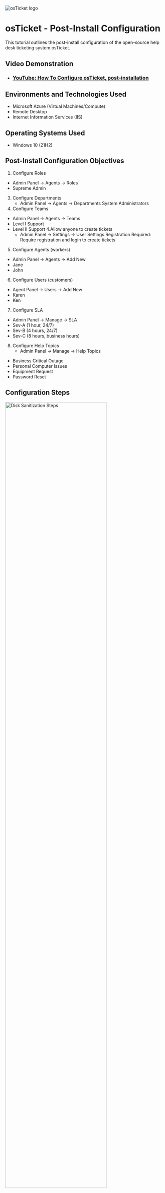 # <p align="center">
<img src="https://i.imgur.com/Clzj7Xs.png" alt="osTicket logo"/>
</p>

<h1>osTicket - Post-Install Configuration</h1>
This tutorial outlines the post-install configuration of the open-source help desk ticketing system osTicket.<br />


<h2>Video Demonstration</h2>

- ### [YouTube: How To Configure osTicket, post-installation](https://www.youtube.com)

<h2>Environments and Technologies Used</h2>

- Microsoft Azure (Virtual Machines/Compute)
- Remote Desktop
- Internet Information Services (IIS)

<h2>Operating Systems Used </h2>

- Windows 10</b> (21H2)

<h2>Post-Install Configuration Objectives</h2>

1. Configure Roles
  - Admin Panel -> Agents -> Roles
  - Supreme Admin
3. Configure Departments
   - Admin Panel -> Agents -> Departments
System Administrators
4. Configure Teams
  - Admin Panel -> Agents -> Teams
- Level I Support
- Level II Support
4.Allow anyone to create tickets
  - Admin Panel -> Settings -> User Settings
Registration Required: Require registration and login to create tickets 
5. Configure Agents (workers)
  - Admin Panel -> Agents -> Add New
  - Jane
  - John
6. Configure Users (customers)
  - Agent Panel -> Users -> Add New
  - Karen
  - Ken
7. Configure SLA
 - Admin Panel -> Manage -> SLA
 - Sev-A (1 hour, 24/7)
 - Sev-B (4 hours, 24/7)
 - Sev-C (8 hours, business hours)

8. Configure Help Topics
   - Admin Panel -> Manage -> Help Topics
 - Business Critical Outage
 - Personal Computer Issues
 - Equipment Request
 - Password Reset


<h2>Configuration Steps</h2>

<p>
<img src="https://i.imgur.com/6h3Yli3.png" height="80%" width="80%" alt="Disk Sanitization Steps"/>
</p>
<p>
In the admin panel, navigate to Agents and then Roles. Create a role called "Supreme Admin" to manage all aspects of the system.
</p>
<br />

<p>
<img src="https://i.imgur.com/cEOOd1I.png" height="80%" width="80%" alt="Disk Sanitization Steps"/>
</p>
<p>
Configure additional roles like "System Administrators" for managing departments and teams.
</p>
<br />


<p>
<img src="https://i.imgur.com/YwDbECq.png" height="80%" width="80%" alt="Disk Sanitization Steps"/>
  <img src="https://i.imgur.com/dDiXX1U.png" height="80%" width="80%" alt="Disk Sanitization Steps"/>
</p>
<p>
Within the Agents section of the admin panel, go to Teams. Create teams such as Level I Support and Level II Support to assign agents to specific support levels and responsibilities.
</p>
<br />


<p>
<img src="https://i.imgur.com/0sU3rAg.png" height="80%" width="80%" alt="Disk Sanitization Steps"/>
</p>
<p>
In the admin panel, under Settings and User Settings, enable the option for anyone to create tickets without registration.
</p>
<br />


<p>
<img src="https://i.imgur.com/FQAbQii.png" height="80%" width="80%" alt="Disk Sanitization Steps"/>
  <img src="https://i.imgur.com/YhjaKzm.png" height="80%" width="80%" alt="Disk Sanitization Steps"/>
</p>
<p>
In the Agents section of the admin panel, add new agents like Jane and John to handle ticket assignments and resolutions.
</p>
<br />

<p>
<img src="https://i.imgur.com/tujAd5w.png" height="80%" width="80%" alt="Disk Sanitization Steps"/>
  <img src="https://i.imgur.com/iLf3ZAJ.png" height="80%" width="80%" alt="Disk Sanitization Steps"/>
</p>
<p>
In the Agent Panel, access Users and add new customers like Karen and Ken who will interact with the system to submit tickets and seek assistance
</p>
<br />

<p>
<img src="https://i.imgur.com/pCbPMrf.png" height="80%" width="80%" alt="Disk Sanitization Steps"/>
  <img src="https://i.imgur.com/XxLe70b.png" height="80%" width="80%" alt="Disk Sanitization Steps"/>
  <img src="https://i.imgur.com/Ne4Lqun.png" height="80%" width="80%" alt="Disk Sanitization Steps"/>
</p>
<p>
Navigate to Manage and then SLA in the admin panel. Set up Service Level Agreements (SLAs) such as Sev-A (1 hour, 24/7), Sev-B (4 hours, 24/7), and Sev-C (8 hours, business hours) to define response and resolution times for different ticket priorities.
</p>
<br />


<p>
<img src="https://i.imgur.com/ns9Etrr.png" height="80%" width="80%" alt="Disk Sanitization Steps"/>
<img src="https://i.imgur.com/4Slci7v.png" height="80%" width="80%" alt="Disk Sanitization Steps"/>
  <img src="https://i.imgur.com/xpfDPLD.png" height="80%" width="80%" alt="Disk Sanitization Steps"/>
  <img src="https://i.imgur.com/6k5fn6k.png" height="80%" width="80%" alt="Disk Sanitization Steps"/>
<p>
In the admin panel, under Manage and Help Topics, create topics like Business Critical Outage, Personal Computer Issues, Equipment Request, and Password Reset. These topics will help categorize and prioritize incoming tickets based on their nature and urgency.
</p>
<br />


